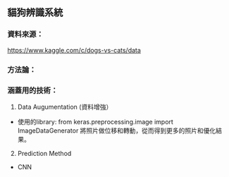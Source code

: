 ## 貓狗辨識系統

### 資料來源：
https://www.kaggle.com/c/dogs-vs-cats/data


### 方法論：


### 涵蓋用的技術：
1. Data Augumentation (資料增強）
* 使用的library: from keras.preprocessing.image import ImageDataGenerator
將照片做位移和轉動，從而得到更多的照片和優化結果。

2. Prediction Method
* CNN


